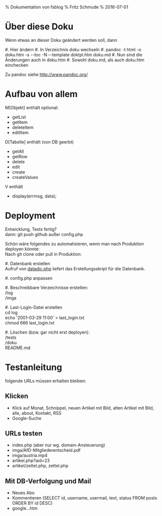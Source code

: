 % Dokumentation von fsblog
% Fritz Schmude
% 2016-07-01

# Über diese Doku
Wenn etwas an dieser Doku geändert werden soll, dann 

#. Hier ändern
#. In Verzeichnis doku wechseln
#. pandoc -t html -o doku.htm -s --toc -N --template doktpl.htm doku.md
#. Nun sind die Änderungen auch in doku.htm
#. Sowohl doku.md, als auch doku.htm einchecken

Zu pandoc siehe <http://www.pandoc.org/>

# Aufbau von allem

M[Objekt] enthält optional:

- getList
- getItem
- deleteItem
- editItem

D[Tabelle] enthält (von DB geerbt)

- getAll
- getRow
- delete
- edit
- create
- createValues

V enthält

- display(errmsg, data);

# Deployment
Entwicklung, Tests fertig?  
dann: git push github außer config.php

Schön wäre folgendes zu automatisieren, wenn man nach Produktion deployen könnte:  
Nach git clone oder pull in Produktion:

#. Datenbank erstellen  
  Aufruf von [datadic.php](datadic.php) liefert das Erstellungsskript für die Datenbank.
  
#. config.php anpassen
  
#. Beschreibbare Verzeichnisse erstellen:  
    /log  
    /imga  

#. Last-Login-Datei erstellen  
  cd log  
  echo '2001-03-29 11:00' > last_login.txt  
  chmod 666 last_login.txt
  
#. Löschen (bzw. gar nicht erst deployen):  
  /tests  
  /doku  
  README.md

# Testanleitung
folgende URLs müssen erhalten bleiben:

## Klicken
- Klick auf Monat, Schnippel, neuen Artikel mit Bild, alten Artikel mit Bild, alle, about, Kontakt, RSS
- Google-Suche

## URLs testen
- index.php (aber nur wg. domain-Ansteuerung)
- imga/AfD-Mitgliederentscheid.pdf
- imga/austria.mp4
- artikel.php?aid=23
- artikel/zettel.php, zettel.php

## Mit DB-Verfolgung und Mail
- Neues Abo
- Kommentieren (SELECT id, username, usermail, text, status FROM posts ORDER BY id DESC)
- google...htm



